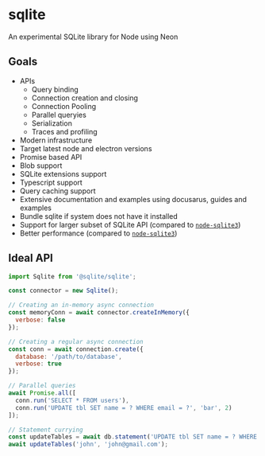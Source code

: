 # sqlite

An experimental SQLite library for Node using Neon

## Goals
* APIs
  * Query binding
  * Connection creation and closing
  * Connection Pooling
  * Parallel queryies
  * Serialization
  * Traces and profiling
* Modern infrastructure
* Target latest node and electron versions
* Promise based API
* Blob support
* SQLite extensions support
* Typescript support
* Query caching support
* Extensive documentation and examples using docusarus, guides and examples
* Bundle sqlite if system does not have it installed
* Support for larger subset of SQLite API (compared to [`node-sqlite3`](https://github.com/mapbox/node-sqlite3))
* Better performance  (compared to [`node-sqlite3`](https://github.com/mapbox/node-sqlite3))

## Ideal API
```js
import Sqlite from '@sqlite/sqlite';

const connector = new Sqlite();

// Creating an in-memory async connection
const memoryConn = await connector.createInMemory({
  verbose: false
});

// Creating a regular async connection
const conn = await connection.create({
  database: '/path/to/database',
  verbose: true
});

// Parallel queries
await Promise.all([
  conn.run('SELECT * FROM users'),
  conn.run('UPDATE tbl SET name = ? WHERE email = ?', 'bar', 2)
]);

// Statement currying
const updateTables = await db.statement('UPDATE tbl SET name = ? WHERE email = ?');
await updateTables('john', 'john@gmail.com');
```
